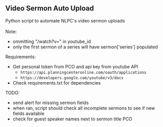 ## Video Sermon Auto Upload

Python script to automate NLPC's video sermon uploads<br><br>
Note: 
* ommitting "/watch?v=" in youtube_id
* only the first sermon of a series will have sermon['series'] populated

Requirements:
* Get personal token from PCO and api key from youtube API
    - `https://api.planningcenteronline.com/oauth/applications`
    - `https://developers.google.com/youtube/v3/docs`
* Check requirements.txt for dependencies

TODO:
* send alert for missing sermon fields
* when ran, script should check all incomplete sermons to see if new fields available
* check for guest speaker names next to sermon title PCO